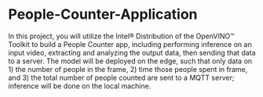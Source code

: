 # People-Counter-Application
In this project, you will utilize the Intel® Distribution of the OpenVINO™ Toolkit to build a People Counter app, including performing inference on an input video, extracting and analyzing the output data, then sending that data to a server. The model will be deployed on the edge, such that only data on 1) the number of people in the frame, 2) time those people spent in frame, and 3) the total number of people counted are sent to a MQTT server; inference will be done on the local machine.
